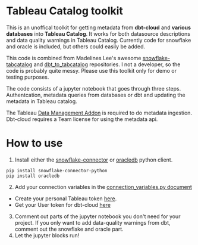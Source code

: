 # Tableau Catalog toolkit

This is an unoffical toolkit for getting metadata from **dbt-cloud** and **various databases** into **Tableau Catalog**. It works for both datasource descriptions and data quality warnings in Tableau Catalog. Currently code for snowflake and oracle is included, but others could easily be added.

This code is combined from Madelines Lee's awesome [snowflake-tabcatalog](https://github.com/madelinefromtableau) and [dbt_to_tabcatalog](https://github.com/madelinefromtableau/dbt_to_tabcatalog) repositories. I not a developer, so the code is probably quite messy. Please use this toolkit only for demo or testing purposes.

The code consists of a jupyter notebook that goes through three steps. Authentcation, metadata queries from databases or dbt and updating the metadata in Tableau catalog.

The Tableau [Data Management Addon](https://www.tableau.com/de-de/products/add-ons/data-management) is required to do metadata ingestion. Dbt-cloud requires a Team license for using the metadata api.

# How to use

 1. Install either the [snowflake-connector](https://github.com/snowflakedb/snowflake-connector-python) or [oracledb](https://github.com/oracle/python-oracledb) python client.

```
pip install snowflake-connector-python
pip install oracledb
```

2. Add your connection variables in the [connection_variables.py document](connection_variables.py)

- Create your personal Tableau token [here](https://help.tableau.com/current/pro/desktop/en-us/useracct.htm#create-and-revoke-personal-access-tokens).
- Get your User token for dbt-cloud [here](https://docs.getdbt.com/docs/dbt-cloud/dbt-cloud-api/user-tokens)

3. Comment out parts of the jupyter notebook you don't need for your project. If you only want to add data-quality warnings from dbt, comment out the snowflake and oracle part.
4. Let the jupyter blocks run!


